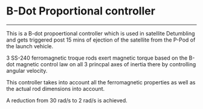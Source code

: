 # B-Dot Proportional controller
--- 
This is a B-dot propoertional controller which is used in satellite Detumbling and gets triggered post 15 mins 
of ejection of the satellite from the P-Pod of the launch vehicle.

3 SS-240 ferromagnetic troque rods exert magnetic torque based on the B-dot magnetic control law on all 3 princpal 
axes of inertia there by controlling angular velocity. 

This controller takes into account all the ferromagnetic properties as well as the actual rod dimensions into account.

A reduction from 30 rad/s to 2 rad/s is achieved.
